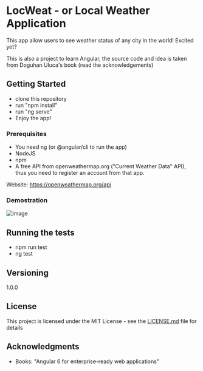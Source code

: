 # LocWeat - or Local Weather Application

This app allow users to see weather status of any city in the world! Excited yet?

This is also a project to learn Angular, the source code and idea is taken from Doguhan Uluca's book (read the acknowledgements)

## Getting Started

- clone this repository
- run "npm install"
- run "ng serve"
- Enjoy the app!


### Prerequisites

- You need ng (or @angular/cli to run the app)
- NodeJS
- npm
- A free API from openweathermap.org ("Current Weather Data" API), thus you need to register an account from that app.

Website: https://openweathermap.org/api


### Demostration

![image](https://user-images.githubusercontent.com/45099020/83512601-a4176f80-a4fa-11ea-9e26-8d7418d16cf8.png)

## Running the tests

- npm run test
- ng test


## Versioning

1.0.0

## License

This project is licensed under the MIT License - see the [LICENSE.md](LICENSE.md) file for details

## Acknowledgments

* Books: "Angular 6 for enterprise-ready web applications" 
